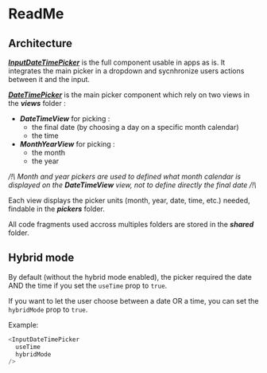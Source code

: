 # ReadMe

## Architecture

[**_InputDateTimePicker_**](./InputDateTimePicker/README.md) is the full component usable in apps as is. It integrates the main picker in a dropdown and sycnhronize users actions between it and the input.

[**_DateTimePicker_**](./DateTimePicker/README.md) is the main picker component which rely on two views in the **_views_** folder :

- **_DateTimeView_** for picking :
  - the final date (by choosing a day on a specific month calendar)
  - the time
- **_MonthYearView_** for picking :
  - the month
  - the year

_/!\ Month and year pickers are used to defined what month calendar is displayed on the **_DateTimeView_** view, not to define directly the final date /!\\_

Each view displays the picker units (month, year, date, time, etc.) needed, findable in the **_pickers_** folder.

All code fragments used accross multiples folders are stored in the **_shared_** folder.

## Hybrid mode
By default (without the hybrid mode enabled), the picker required the date AND the time if you set the `useTime` prop to `true`.

If you want to let the user choose between a date OR a time, you can set the `hybridMode` prop to `true`.

Example:

```javascript
<InputDateTimePicker
  useTime
  hybridMode
/>
```
